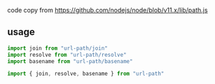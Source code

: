 code copy from https://github.com/nodejs/node/blob/v11.x/lib/path.js
## usage
```js
import join from "url-path/join"
import resolve from "url-path/resolve"
import basename from "url-path/basename"

import { join, resolve, basename } from "url-path"
```
